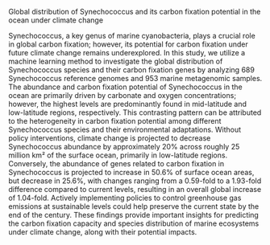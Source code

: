Global distribution of Synechococcus and its carbon fixation potential in the ocean under climate change

Synechococcus, a key genus of marine cyanobacteria, plays a crucial role in global carbon fixation; however, its potential for carbon fixation under future climate change remains underexplored. In this study, we utilize a machine learning method to investigate the global distribution of Synechococcus species and their carbon fixation genes by analyzing 689 Synechococcus reference genomes and 953 marine metagenomic samples. The abundance and carbon fixation potential of Synechococcus in the ocean are primarily driven by carbonate and oxygen concentrations; however, the highest levels are predominantly found in mid-latitude and low-latitude regions, respectively. This contrasting pattern can be attributed to the heterogeneity in carbon fixation potential among different Synechococcus species and their environmental adaptations. Without policy interventions, climate change is projected to decrease Synechococcus abundance by approximately 20% across roughly 25 million km² of the surface ocean, primarily in low-latitude regions. Conversely, the abundance of genes related to carbon fixation in Synechococcus is projected to increase in 50.6% of surface ocean areas, but decrease in 25.6%, with changes ranging from a 0.59-fold to a 1.93-fold difference compared to current levels, resulting in an overall global increase of 1.04-fold. Actively implementing policies to control greenhouse gas emissions at sustainable levels could help preserve the current state by the end of the century. These findings provide important insights for predicting the carbon fixation capacity and species distribution of marine ecosystems under climate change, along with their potential impacts.
